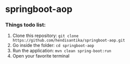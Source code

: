 # springboot-aop

### Things todo list:
1. Clone this repository: `git clone https://github.com/hendisantika/springboot-aop.git`
2. Go inside the folder: `cd springboot-aop`
3. Run the application: `mvn clean spring-boot:run`
4. Open your favorite terminal

